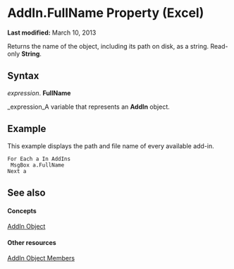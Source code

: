 
# AddIn.FullName Property (Excel)

 **Last modified:** March 10, 2013

Returns the name of the object, including its path on disk, as a string. Read-only  **String**.

## Syntax

 _expression_. **FullName**

 _expression_A variable that represents an  **AddIn** object.


## Example

This example displays the path and file name of every available add-in.


```
For Each a In AddIns 
 MsgBox a.FullName 
Next a
```


## See also


#### Concepts


 [AddIn Object](ad26800d-5342-fb4c-01f3-05b7eceb7ffd.md)
#### Other resources


 [AddIn Object Members](b12f1193-e251-5f71-508f-3d348109f5a6.md)
